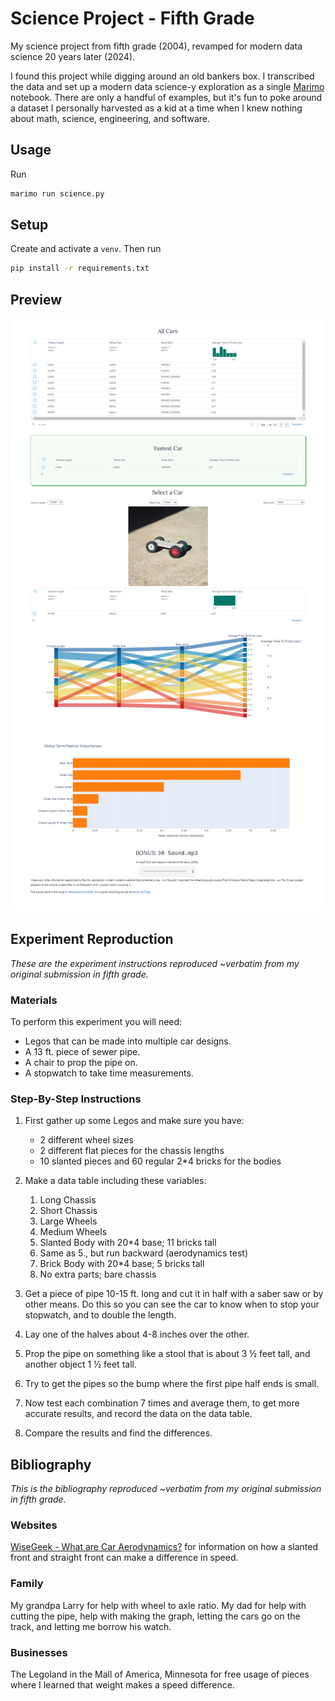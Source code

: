 # Science Project - Fifth Grade

My science project from fifth grade (2004), revamped for modern data science 20 years later (2024).

I found this project while digging around an old bankers box. I transcribed the data and set up a modern data science-y exploration as a single [Marimo](https://marimo.io/) notebook. There are only a handful of examples, but it's fun to poke around a dataset I personally harvested as a kid at a time when I knew nothing about math, science, engineering, and software.

## Usage

Run

```sh
marimo run science.py
```

## Setup

Create and activate a `venv`. Then run

```sh
pip install -r requirements.txt
```

## Preview

![App preview](assets/app_preview/Science.jpg)

## Experiment Reproduction

*These are the experiment instructions reproduced ~verbatim from my original submission in fifth grade.*

### Materials

To perform this experiment you will need:

- Legos that can be made into multiple car designs.
- A 13 ft. piece of sewer pipe.
- A chair to prop the pipe on.
- A stopwatch to take time measurements.

### Step-By-Step Instructions

1. First gather up some Legos and make sure you have:

    - 2 different wheel sizes
    - 2 different flat pieces for the chassis lengths
    - 10 slanted pieces and 60 regular 2*4 bricks for the bodies

2. Make a data table including these variables:
    1. Long Chassis
    2. Short Chassis
    3. Large Wheels
    4. Medium Wheels
    5. Slanted Body with 20*4 base; 11 bricks tall
    6. Same as 5., but run backward (aerodynamics test)
    7. Brick Body with 20*4 base; 5 bricks tall
    8. No extra parts; bare chassis

3. Get a piece of pipe 10-15 ft. long and cut it in half with a saber saw or by other means. Do this so you can see the car to know when to stop your stopwatch, and to double the length.

4. Lay one of the halves about 4-8 inches over the other.

5. Prop the pipe on something like a stool that is about 3 ½ feet tall, and another object 1 ½ feet tall.

6. Try to get the pipes so the bump where the first pipe half ends is small.

7. Now test each combination 7 times and average them, to get more accurate results, and record the data on the data table.

8. Compare the results and find the differences.  

## Bibliography

*This is the bibliography reproduced ~verbatim from my original submission in fifth grade.*

### Websites

[WiseGeek - What are Car Aerodynamics?](https://web.archive.org/web/20051222142511/http://www.wisegeek.com/what-are-car-aerodynamics.htm) for information on how a slanted front and straight front can make a difference in speed.

### Family

My grandpa Larry for help with wheel to axle ratio.
My dad for help with cutting the pipe, help with making the graph, letting the cars go on the track, and letting me borrow his watch.

### Businesses

The Legoland in the Mall of America, Minnesota for free usage of pieces where I learned that weight makes a speed difference.
